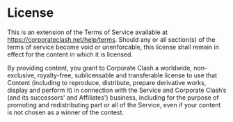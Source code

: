 # License

This is an extension of the Terms of Service available at https://corporateclash.net/help/terms. Should any or all section(s) of the terms of service become void or unenforcable, this license shall remain in effect for the content in which it is licensed.

By providing content, you grant to Corporate Clash a worldwide, non-exclusive, royalty-free, sublicensable and transferable license to use that Content (including to reproduce, distribute, prepare derivative works, display and perform it) in connection with the Service and Corporate Clash’s (and its successors' and Affiliates') business, including for the purpose of promoting and redistributing part or all of the Service, even if your content is not chosen as a winner of the contest.

